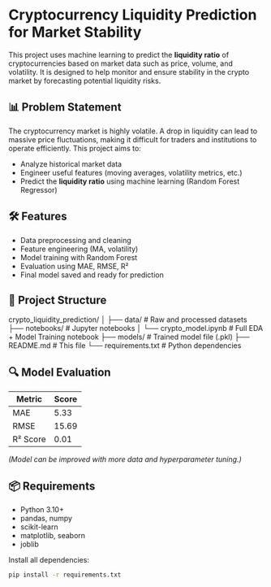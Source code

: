 # Cryptocurrency Liquidity Prediction for Market Stability

This project uses machine learning to predict the **liquidity ratio** of cryptocurrencies based on market data such as price, volume, and volatility. It is designed to help monitor and ensure stability in the crypto market by forecasting potential liquidity risks.

## 📊 Problem Statement

The cryptocurrency market is highly volatile. A drop in liquidity can lead to massive price fluctuations, making it difficult for traders and institutions to operate efficiently. This project aims to:
- Analyze historical market data
- Engineer useful features (moving averages, volatility metrics, etc.)
- Predict the **liquidity ratio** using machine learning (Random Forest Regressor)

## 🛠️ Features

- Data preprocessing and cleaning
- Feature engineering (MA, volatility)
- Model training with Random Forest
- Evaluation using MAE, RMSE, R²
- Final model saved and ready for prediction

## 📁 Project Structure

crypto_liquidity_prediction/
│
├── data/ # Raw and processed datasets
├── notebooks/ # Jupyter notebooks
│ └── crypto_model.ipynb # Full EDA + Model Training notebook
├── models/ # Trained model file (.pkl)
├── README.md # This file
└── requirements.txt # Python dependencies


## 🔍 Model Evaluation

| Metric      | Score     |
|-------------|-----------|
| MAE         | 5.33      |
| RMSE        | 15.69     |
| R² Score    | 0.01      |

*(Model can be improved with more data and hyperparameter tuning.)*

## 📦 Requirements

- Python 3.10+
- pandas, numpy
- scikit-learn
- matplotlib, seaborn
- joblib

Install all dependencies:

```bash
pip install -r requirements.txt
